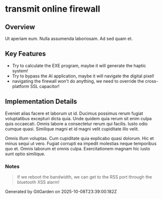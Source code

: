 # transmit online firewall

## Overview
Ut aperiam eum. Nulla assumenda laboriosam. Ad sed quam et.

## Key Features
- Try to calculate the EXE program, maybe it will generate the haptic system!
- Try to bypass the AI application, maybe it will navigate the digital pixel!
- navigating the firewall won't do anything, we need to override the cross-platform SSL capacitor!

## Implementation Details
Eveniet alias facere et laborum ut id. Ducimus possimus rerum fugiat voluptatibus excepturi dicta quia. Unde quidem quia rerum sit enim culpa quis occaecati. Omnis labore a consectetur rerum qui facilis. Iusto odio cumque quasi. Similique magni et id magni velit cupiditate illo velit.
 Omnis illum voluptas. Cum cupiditate quia explicabo quasi dolorum. Hic et minus sequi ut vero. Fugiat corrupti ea impedit molestias neque temporibus quo et. Omnis laborum et omnis culpa. Exercitationem magnam hic iusto sunt optio similique.

### Notes
> If we reboot the bandwidth, we can get to the RSS port through the bluetooth XSS alarm!

Generated by GitGarden on 2025-10-08T23:39:00.182Z